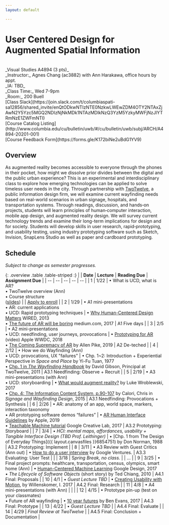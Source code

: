 ```yaml
---
layout: default

---
```


# User Centered Design for Augmented Spatial Information

<br>
_Visual Studies A4894 (3 pts)_ <br>
_Instructor:_ Agnes Chang (ac3882) with Ann Harakawa, office hours by appt. <br>
_IA: TBD_<br>
_Class Time:_ Wed 7-9pm <br>
_Room:_ 200 Buell <br>
[Class Slack](https://join.slack.com/t/columbiaspati-sa12856/shared_invite/enQtODkwNTIzNTE0NzkwLWEwZDM4OTY2NTAxZjAwN2Y5Yzc5MGQ2NDIzNjNkMDk1NTAzMDlkNzQ3YzM5YzkyMWFjNzJlYTRmNzE1ZWFmNTI) <br>
[Course Catalog Listing](http://www.columbia.edu/cu/bulletin/uwb/#/cu/bulletin/uwb/subj/ARCH/A4894-20201-001) <br>
[Course Feedback Form](https://forms.gle/K172biNe2uBdG1YV9) <br>

## Overview

As augmented reality becomes accessible to everyone through the phones in their pocket, how might we dissolve prior divides between the digital and the public urban experience? This is an experimental and interdisciplinary class to explore how emerging technologies can be applied to solve timeless user needs in the city. Through partnership with [TwoTwelve](http://www.twotwelve.com/), a public information design firm, we will examine current wayfinding needs based on real-world scenarios in urban signage, hospitals, and transportation systems. Through readings, discussion, and hands‐on projects, students will learn principles of human‐computer interaction, mobile app design, and augmented reality design. We will survey current technology trends and examine their long-term implications for design and for society. Students will develop skills in user research, rapid‐prototyping, and usability testing, using industry prototyping software such as Sketch, Invision, SnapLens Studio as well as paper and cardboard prototyping.


## Schedule
_Subject to change as semester progresses._

{: .overview .table .table-striped :}
|  | **Date** | **Lecture** | **Reading Due** | **Assignment Due** |
| -- | -- | -- | -- | -- |
| 1        | 1/22     | • What is UCD, what is AR?<br>• TwoTwelve overview (Ann)<br>• Course structure<br>([slides](https://docs.google.com/presentation/d/13yrgzOjsCOtmdtj6PEFNqrDayXyoDiWz1_qs4MgI0Iw/edit?usp=sharing)) |                                                                                                                                                                                                                                                                                 | [Apply to enroll](https://forms.gle/dKc8YTB8YCKDW2Ya6) |
| 2        | 1/29   | • A1 mini-presentations<br>• AR: current applications<br>• UCD: Rapid prototyping techniques           | • [Why Human-Centered Design Matters](https://www.wired.com/insights/2013/12/human-centered-design-matters/) WIRED, 2013<br>• [The future of AR will be boring](https://medium.com/@warronbebster/the-future-of-augmented-reality-will-be-boring-fc95be238ef4) medium.com, 2017 | A1 Five days |
| 3        | 2/5      | • A2 mini-presentations<br>• UCD: needfinding, user journeys, provocations                             | • [Prototyping for AR](https://developer.apple.com/videos/play/wwdc2018/808/) (video) Apple WWDC, 2018<br>• [The Coming Supremacy of AR](https://allenpike.com/2019/the-supremacy-of-ar) by Allen Pike, 2019                                                                        | A2 De-teched                                           |
| 4        | 2/12     | • How we do Wayfinding (Ann)<br>• UCD: provocations, UX "failures"                                                   | • Chp. 1~2: Introduction + Experiential Perspective in _Space and Place_ by Yi-Fu Tuan, 1977<br>• [Chp. 1 in _The Wayfinding Handbook_](https://issuu.com/papress/docs/wayfinding-handbook) by David Gibson, Principal at TwoTwelve, 2011                                                                                                                                                                      | A3.1 Needfinding: Observe + Recruit                  |
| 5        | 2/19     | • A3 mini-presentations (with Ann)<br>• UCD: storyboarding | • [What would augment reality?](https://www.lukew.com/ff/entry.asp?1974) by Luke Wroblewski, 2017<br>• [Chp. 4: The Information Content System, p.90-107](https://clio.columbia.edu/catalog/11557934) by Calori, Chris in _Signage and Wayfinding Design_, 2015 | A3.1 Needfinding: Provocations + Synthesis             |
| 6        | 2/26     | • AR: anatomy of an app, world space, markers, interaction taxonomy<br>• AR prototyping software demos “failures”                           | • [AR Human Interface Guidelines](https://developer.apple.com/ios/human-interface-guidelines/technologies/augmented-reality/) by Apple, 2019<br>• [Teachable Machine tutorial](https://teachablemachine.withgoogle.com/) Google Creative Lab, 2017                                                                                                                                                                                                                 | A3.2 Prototyping: Storyboard                           |
| 7        | 3/4      | • *HCI: mental maps, affordances, usability + Tangible Interface Design (TBD Prof. Leithinger)*        | • [Chp. 1 from The Design of Everyday Things]({{ layout.canvasfiles }}6854751) by Don Norman, 1988                                                                                                                                    | A3.2 Prototyping: Implement                            |
| 8        | 3/11     | • A3 Review with Guest Critics (Ann out)                                                               | • [How to do a user interview](https://www.youtube.com/watch?v=Qq3OiHQ-HCU) by Google Ventures.                                                                                                                                                                                 | A3.3 Evaluating: User Test                             |
|          | 3/18     | S*pring Break, no class.*                                                                              |                                                                                                                                                                                                                                                                                 | …                                                      |
| 9        | 3/25     | • Final project prompts: healthcare, transportation, census, olympics, smart home (Ann)                | • [Human-Centered Machine Learning](https://medium.com/google-design/human-centered-machine-learning-a770d10562cd) Google Design, 2017<br>• _The Lifecycle of Software Objects_ (short story) by Ted Chiang, 2010                                                                                                                                        | A4.1 Final: Proposals                                  |
| 10       | 4/1      | • *Guest Lecture TBD*                                                                                  | • [Creating Usability with Motion](https://medium.com/ux-in-motion/creating-usability-with-motion-the-ux-in-motion-manifesto-a87a4584ddc), by Willenskomer, I. 2017                                                                                                             | A4.2 Final: Research                                   |
| 11       | 4/8      | • A4 mini-presentations (with Ann)                                                                     |                                                                                                                                                                                                                                                                                 |                                                        |
| 12       | 4/15     | • Prototype pin-up (test on your classmates)<br>• Future of AR wayfinding                              | • [10 year futures](https://www.ben-evans.com/benedictevans/2017/11/29/presentation-ten-year-futures) by Ben Evans, 2017                                                                                                                                                        | A4.3 Final: Prototype                                  |
| 13       | 4/22     | • *Guest Lecture TBD*                                                                                  |                                                                                                                                                                                                                                                                                 | A4.4 Final: Evaluate                                   |
| 14       | 4/29     | *Final Review at TwoTwelve*                                                                      |                                                                                                                                                                                                                                                                                 | A4.5 Final: Conclusion + Documentation                 |
